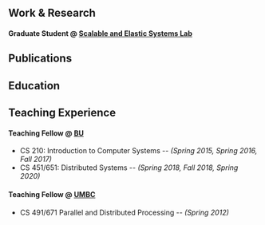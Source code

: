 ## Work & Research

#### Graduate Student @ [Scalable and Elastic Systems Lab](http://sesa.github.io/) 


## Publications

## Education

## Teaching Experience

#### Teaching Fellow @ [BU](https://www.bu.edu)
- CS 210: Introduction to Computer Systems -- <em>(Spring 2015, Spring 2016, Fall 2017)</em>
- CS 451/651: Distributed Systems -- <em>(Spring 2018, Fall 2018, Spring 2020)</em>

#### Teaching Fellow @ [UMBC](https://www.umbc.edu)
- CS 491/671 Parallel and Distributed Processing -- <em>(Spring 2012)</em>
